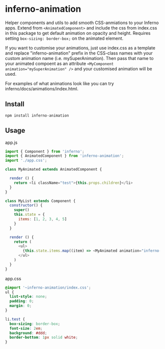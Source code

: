 # inferno-animation
Helper components and utils to add smooth CSS-anmiations to your Inferno apps. Extend from `<AnimatedComponent>` and include the css from index.css in this package to get default animation on opacity and height. Requires setting `box-sizing: border-box;` on the animated element.

If you want to customise your animations, just use index.css as a template and replace "inferno-animation" prefix in the CSS-class names with your custom animation name (i.e. mySuperAnimation). Then pass that name to your animated compoent as an attribute `<MyComponent animation="mySuperAnimation" />` and your customised animation will be used.

For examples of what animations look like you can try inferno/docs/animations/index.html.

## Install

```
npm install inferno-animation
```

## Usage

app.js
```js
import { Component } from 'inferno';
import { AnimatedComponent } from 'inferno-animation';
import './app.css';

class MyAnimated extends AnimatedComponent {

  render () {
    return <li className="test">{this.props.children}</li>
  }
}

class MyList extends Component {
  constructor() {
    super()
    this.state = {
      items: [1, 2, 3, 4, 5]
    }
  }

  render () {
    return (
      <ul>
        {this.state.items.map((item) => <MyAnimated animation="inferno-animation">{item}</MyAnimated>)}
      </ul>
    )
  }
}
```

app.css
```css
@import '~inferno-animation/index.css';
ul {
  list-style: none;
  padding: 0;
  margin: 0;
}

li.test {
  box-sizing: border-box;
  font-size: 2em;
  background: #ddd;
  border-bottom: 1px solid white;
}
```
